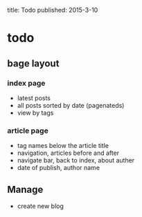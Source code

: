 title: Todo
published: 2015-3-10

# todo

## bage layout

### index page

* latest posts
* all posts sorted by date (pagenateds)
* view by tags

### article page

* tag names below the article title
* navigation, articles before and after
* navigate bar, back to index, about auther
* date of publish, author name

## Manage

* create new blog